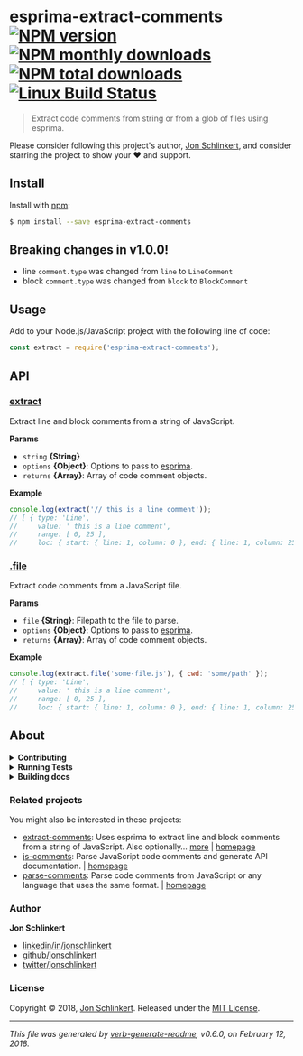 # esprima-extract-comments [![NPM version](https://img.shields.io/npm/v/esprima-extract-comments.svg?style=flat)](https://www.npmjs.com/package/esprima-extract-comments) [![NPM monthly downloads](https://img.shields.io/npm/dm/esprima-extract-comments.svg?style=flat)](https://npmjs.org/package/esprima-extract-comments) [![NPM total downloads](https://img.shields.io/npm/dt/esprima-extract-comments.svg?style=flat)](https://npmjs.org/package/esprima-extract-comments) [![Linux Build Status](https://img.shields.io/travis/jonschlinkert/esprima-extract-comments.svg?style=flat&label=Travis)](https://travis-ci.org/jonschlinkert/esprima-extract-comments)

> Extract code comments from string or from a glob of files using esprima.

Please consider following this project's author, [Jon Schlinkert](https://github.com/jonschlinkert), and consider starring the project to show your :heart: and support.

## Install

Install with [npm](https://www.npmjs.com/):

```sh
$ npm install --save esprima-extract-comments
```

## Breaking changes in v1.0.0!

* line `comment.type` was changed from `line` to `LineComment`
* block `comment.type` was changed from `block` to `BlockComment`

## Usage

Add to your Node.js/JavaScript project with the following line of code:

```js
const extract = require('esprima-extract-comments');
```

## API

### [extract](index.js#L30)

Extract line and block comments from a string of JavaScript.

**Params**

* `string` **{String}**
* `options` **{Object}**: Options to pass to [esprima](http://esprima.org).
* `returns` **{Array}**: Array of code comment objects.

**Example**

```js
console.log(extract('// this is a line comment'));
// [ { type: 'Line',
//     value: ' this is a line comment',
//     range: [ 0, 25 ],
//     loc: { start: { line: 1, column: 0 }, end: { line: 1, column: 25 } } } ]
```

### [.file](index.js#L52)

Extract code comments from a JavaScript file.

**Params**

* `file` **{String}**: Filepath to the file to parse.
* `options` **{Object}**: Options to pass to [esprima](http://esprima.org).
* `returns` **{Array}**: Array of code comment objects.

**Example**

```js
console.log(extract.file('some-file.js'), { cwd: 'some/path' });
// [ { type: 'Line',
//     value: ' this is a line comment',
//     range: [ 0, 25 ],
//     loc: { start: { line: 1, column: 0 }, end: { line: 1, column: 25 } } } ]
```

## About

<details>
<summary><strong>Contributing</strong></summary>

Pull requests and stars are always welcome. For bugs and feature requests, [please create an issue](../../issues/new).

</details>

<details>
<summary><strong>Running Tests</strong></summary>

Running and reviewing unit tests is a great way to get familiarized with a library and its API. You can install dependencies and run tests with the following command:

```sh
$ npm install && npm test
```

</details>

<details>
<summary><strong>Building docs</strong></summary>

_(This project's readme.md is generated by [verb](https://github.com/verbose/verb-generate-readme), please don't edit the readme directly. Any changes to the readme must be made in the [.verb.md](.verb.md) readme template.)_

To generate the readme, run the following command:

```sh
$ npm install -g verbose/verb#dev verb-generate-readme && verb
```

</details>

### Related projects

You might also be interested in these projects:

* [extract-comments](https://www.npmjs.com/package/extract-comments): Uses esprima to extract line and block comments from a string of JavaScript. Also optionally… [more](https://github.com/jonschlinkert/extract-comments) | [homepage](https://github.com/jonschlinkert/extract-comments "Uses esprima to extract line and block comments from a string of JavaScript. Also optionally parses code context (the next line of code after a comment).")
* [js-comments](https://www.npmjs.com/package/js-comments): Parse JavaScript code comments and generate API documentation. | [homepage](https://github.com/jonschlinkert/js-comments "Parse JavaScript code comments and generate API documentation.")
* [parse-comments](https://www.npmjs.com/package/parse-comments): Parse code comments from JavaScript or any language that uses the same format. | [homepage](https://github.com/jonschlinkert/parse-comments "Parse code comments from JavaScript or any language that uses the same format.")

### Author

**Jon Schlinkert**

* [linkedin/in/jonschlinkert](https://linkedin.com/in/jonschlinkert)
* [github/jonschlinkert](https://github.com/jonschlinkert)
* [twitter/jonschlinkert](https://twitter.com/jonschlinkert)

### License

Copyright © 2018, [Jon Schlinkert](https://github.com/jonschlinkert).
Released under the [MIT License](LICENSE).

***

_This file was generated by [verb-generate-readme](https://github.com/verbose/verb-generate-readme), v0.6.0, on February 12, 2018._